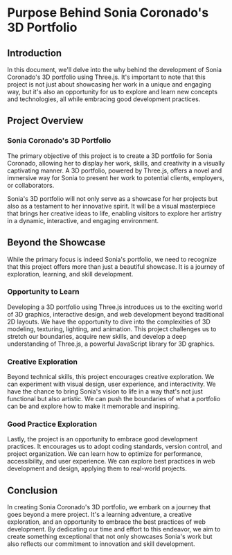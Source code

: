 # Purpose Behind Sonia Coronado's 3D Portfolio

## Introduction

In this document, we'll delve into the why behind the development of Sonia Coronado's 3D portfolio using Three.js. It's important to note that this project is not just about showcasing her work in a unique and engaging way, but it's also an opportunity for us to explore and learn new concepts and technologies, all while embracing good development practices.

## Project Overview

### Sonia Coronado's 3D Portfolio

The primary objective of this project is to create a 3D portfolio for Sonia Coronado, allowing her to display her work, skills, and creativity in a visually captivating manner. A 3D portfolio, powered by Three.js, offers a novel and immersive way for Sonia to present her work to potential clients, employers, or collaborators.

Sonia's 3D portfolio will not only serve as a showcase for her projects but also as a testament to her innovative spirit. It will be a visual masterpiece that brings her creative ideas to life, enabling visitors to explore her artistry in a dynamic, interactive, and engaging environment.

## Beyond the Showcase

While the primary focus is indeed Sonia's portfolio, we need to recognize that this project offers more than just a beautiful showcase. It is a journey of exploration, learning, and skill development.

### Opportunity to Learn

Developing a 3D portfolio using Three.js introduces us to the exciting world of 3D graphics, interactive design, and web development beyond traditional 2D layouts. We have the opportunity to dive into the complexities of 3D modeling, texturing, lighting, and animation. This project challenges us to stretch our boundaries, acquire new skills, and develop a deep understanding of Three.js, a powerful JavaScript library for 3D graphics.

### Creative Exploration

Beyond technical skills, this project encourages creative exploration. We can experiment with visual design, user experience, and interactivity. We have the chance to bring Sonia's vision to life in a way that's not just functional but also artistic. We can push the boundaries of what a portfolio can be and explore how to make it memorable and inspiring.

### Good Practice Exploration

Lastly, the project is an opportunity to embrace good development practices. It encourages us to adopt coding standards, version control, and project organization. We can learn how to optimize for performance, accessibility, and user experience. We can explore best practices in web development and design, applying them to real-world projects.

## Conclusion

In creating Sonia Coronado's 3D portfolio, we embark on a journey that goes beyond a mere project. It's a learning adventure, a creative exploration, and an opportunity to embrace the best practices of web development. By dedicating our time and effort to this endeavor, we aim to create something exceptional that not only showcases Sonia's work but also reflects our commitment to innovation and skill development.
